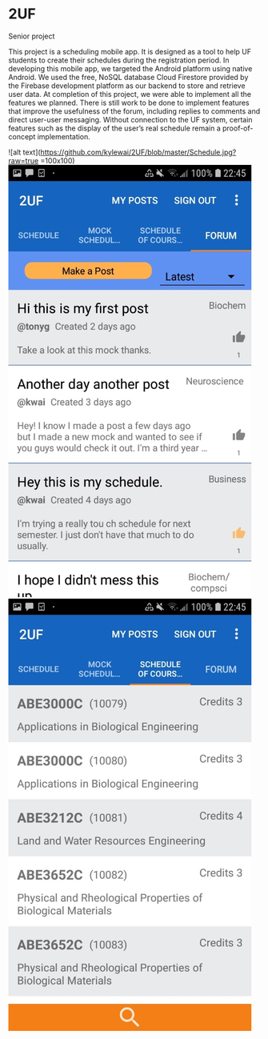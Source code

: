 # 2UF
Senior project

  This project is a scheduling mobile app. It is designed as a tool to help UF students to
create their schedules during the registration period.
In developing this mobile app, we targeted the Android platform using native Android.
We used the free, NoSQL database Cloud Firestore provided by the Firebase development
platform as our backend to store and retrieve user data. At completion of this project, we were
able to implement all the features we planned. There is still work to be done to implement
features that improve the usefulness of the forum, including replies to comments and direct user-user messaging. Without connection to the UF system, certain features such as the display of the user’s real schedule remain a proof-of-concept implementation.

![alt text](https://github.com/kylewai/2UF/blob/master/Schedule.jpg?raw=true =100x100)
![alt text](https://github.com/kylewai/2UF/blob/master/Forum.jpg?raw=true)
![alt text](https://github.com/kylewai/2UF/blob/master/SOC.jpg?raw=true)
